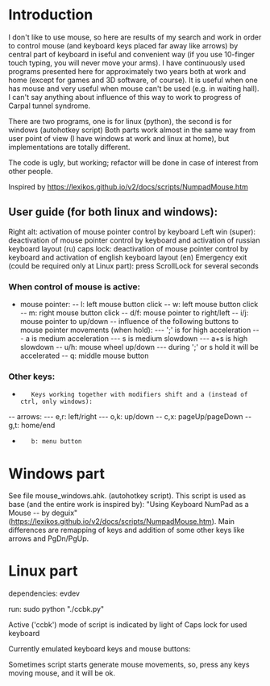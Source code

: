# Introduction
I don't like to use mouse, so here are results of my search and work in order to control mouse (and keyboard keys placed far away like arrows) by central part of keyboard in iseful and convenient way (if you use 10-finger touch typing, you will never move your arms). I have continuously used programs presented here for approximately two years both at work and home (except for games and 3D software, of course). It is useful when one has mouse and very useful when mouse can't be used (e.g. in waiting hall). I can't say anything about influence of this way to work to progress of Carpal tunnel syndrome.

There are two programs, one is for linux (python), the second is for windows (autohotkey script)
Both parts work almost in the same way from user point of view (I have windows at work and linux at home), but implementations are totally different.


The code is ugly, but working; refactor will be done in case of interest from other people.

Inspired by https://lexikos.github.io/v2/docs/scripts/NumpadMouse.htm

## User guide (for both linux and windows):
Right alt: activation of mouse pointer control by keyboard
Left win (super): deactivation of mouse pointer control by keyboard and activation of russian keyboard layout (ru)
caps lock: deactivation of mouse pointer control by keyboard and activation of english keyboard layout (en)
Emergency exit (could be required only at Linux part): press ScrollLock for several seconds

### When control of mouse is active:
-    mouse pointer:
--        l: left mouse button click
--        w: left mouse button click
--        m: right mouse button click
--        d/f: mouse pointer to right/left
--        i/j: mouse pointer to up/down
--       influence of the following buttons to mouse pointer movements (when hold):
---            ';' is for high acceleration
---            a is medium acceleration
---            s is medium slowdown
---            a+s is high slowdown
--        u/h: mouse wheel up/down
---            during ';' or s hold it will be accelerated
--        q: middle mouse button
### Other keys:
-        Keys working together with modifiers shift and a (instead of ctrl, only windows):
--            arrows:
---                e,r: left/right
---                o,k: up/down
--            c,x: pageUp/pageDown
--            g,t: home/end
-        b: menu button
    

# Windows part

See file mouse_windows.ahk. (autohotkey script).
This script is used as base (and the entire work is inspired by): "Using Keyboard NumPad as a Mouse -- by deguix" (https://lexikos.github.io/v2/docs/scripts/NumpadMouse.htm). Main differences are remapping of keys and addition of some other keys like arrows and PgDn/PgUp.

# Linux part


dependencies: evdev

run: sudo python "./ccbk.py"


Active ('ccbk') mode of script is indicated by light of Caps lock for used keyboard

Currently emulated keyboard keys and mouse buttons:

 Sometimes script starts generate mouse movements, so, press any keys moving mouse, and it will be ok.


            

